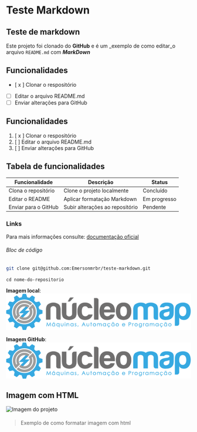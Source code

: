 # Teste Markdown
## Teste de markdown

Este projeto foi clonado do **GitHub** e é um _exemplo de como editar_o arquivo `README.md` com ***MarkDown***

## Funcionalidades

- [ x ] Clonar o respositório
- [ ] Editar o arquivo README.md
- [ ] Enviar alterações para GitHub

## Funcionalidades
1. [ x ] Clonar o respositório
2. [ ] Editar o arquivo README.md
3. [ ] Enviar alterações para GitHub

## Tabela de funcionalidades
| Funcionalidade        | Descrição                     | Status            |
|-----------------------|-------------------------------|-------------------|
|Clona o repositório    |Clone o projeto localmente     |Concluído          |
|Editar o README        |Aplicar formatação Markdown    |Em progresso       |
|Enviar para o GitHub   |Subir alterações ao repositório|Pendente           |

### Links

Para mais informações consulte: [documentação oficial](https://github.com/Emersonmrbr/teste-markdown)

###### Bloc de código

```bash
git clone git@github.com:Emersonmrbr/teste-markdown.git
```
```pwsh
cd nome-do-repositorio
```

**Imagem local**: ![Imagem do projeto local](./imagens/LogoCompleto@4x.png)

**Imagem GitHub**: ![Imagem do GitHub](https://github.com/Emersonmrbr/teste-markdown/blob/main/imagens/LogoCompleto@4x.png?raw=true)

## Imagem com HTML

<img src="https://raw.github.com/Emersonmrbr/teste-markdown/main/imagens/LogoCompleto@4x.png" alt="Imagem do projeto" width="120">

####


> Exemplo de como formatar imagem com html